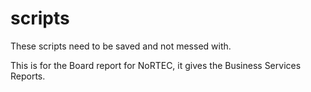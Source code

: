 # scripts
These scripts need to be saved and not messed with. 

This is for the Board report for NoRTEC, it gives the Business Services Reports. 
